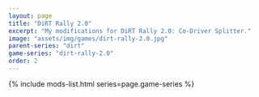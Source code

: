 ```yaml
---
layout: page
title: "DiRT Rally 2.0"
excerpt: "My modifications for DiRT Rally 2.0: Co-Driver Splitter."
image: "assets/img/games/dirt-rally-2.0.jpg"
parent-series: "dirt"
game-series: "dirt-rally-2.0"
order: 2
---
```


{% include mods-list.html series=page.game-series %}
